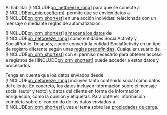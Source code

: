 Al habilitar [!INCLUDE[pn_netbreeze_long](pn-social-engagement-long.md)] para que se conecte a [!INCLUDE[pn_microsoftcrm](pn-microsoftcrm.md)], permite que se envíen datos a [!INCLUDE[pn_crm_shortest](pn-crm-shortest.md)] en una acción individual relacionada con un mensaje o mediante reglas de automatización.  
  
 [!INCLUDE[pn_crm_shortest](pn-crm-shortest.md)] [almacena los datos](https://go.microsoft.com/fwlink/p/?linkid=867082) de [!INCLUDE[pn_netbreeze_long](pn-social-engagement-long.md)] como entidades SocialActivity y SocialProfile. Después, puede convertir la entidad SocialActivity en un tipo de registro diferente según unas [reglas predefinidas](https://go.microsoft.com/fwlink/p/?LinkID=624394). Cualquier usuario de [!INCLUDE[pn_crm_shortest](pn-crm-shortest.md)] con el permiso necesario para obtener acceso a registros de [!INCLUDE[pn_crm_shortest](pn-crm-shortest.md)] puede acceder a estos datos y procesarlos.  
  
 Tenga en cuenta que los datos enviados desde [!INCLUDE[pn_netbreeze_long](pn-social-engagement-long.md)] incluyen tanto contenido social como datos del cliente. En concreto, los datos incluyen información sobre el mensaje social (autor y texto) y datos del cliente en forma de información enriquecida, como la opinión y etiquetas. Para obtener información completa sobre el contenido de los datos enviados a [!INCLUDE[pn_crm_shortest](pn-crm-shortest.md)], vea el tema sobre las [propiedades de carga](https://go.microsoft.com/fwlink/p/?LinkID=799094).